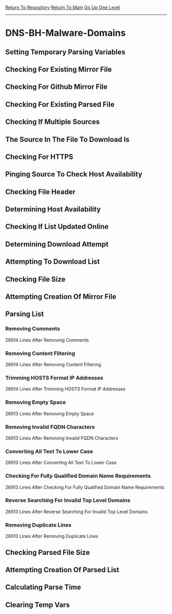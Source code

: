 [Return To Repository](https://github.com/deathbybandaid/piholeparser/)
[Return To Main](https://github.com/deathbybandaid/piholeparser/blob/master/RecentRunLogs/Mainlog.md)
[Go Up One Level](https://github.com/deathbybandaid/piholeparser/blob/master/RecentRunLogs/TopLevelScripts/30-Processing-External-Blacklists.md)
____________________________________
# DNS-BH-Malware-Domains
## Setting Temporary Parsing Variables
## Checking For Existing Mirror File
## Checking For Github Mirror File
## Checking For Existing Parsed File
## Checking If Multiple Sources
## The Source In The File To Download Is
## Checking For HTTPS
## Pinging Source To Check Host Availability
## Checking File Header
## Determining Host Availability
## Checking If List Updated Online
## Determining Download Attempt
## Attempting To Download List
## Checking File Size
## Attempting Creation Of Mirror File
## Parsing List
### Removing Comments
26914 Lines After Removing Comments
### Removing Content Filtering
26914 Lines After Removing Content Filtering
### Trimming HOSTS Format IP Addresses
26914 Lines After Trimming HOSTS Format IP Addresses
### Removing Empty Space
26913 Lines After Removing Empty Space
### Removing Invalid FQDN Characters
26913 Lines After Removing Invalid FQDN Characters
### Converting All Text To Lower Case
26913 Lines After Converting All Text To Lower Case
### Checking For Fully Qualified Domain Name Requirements
26913 Lines After Checking For Fully Qualified Domain Name Requirements
### Reverse Searching For Invalid Top Level Domains
26913 Lines After Reverse Searching For Invalid Top Level Domains
### Removing Duplicate Lines
26913 Lines After Removing Duplicate Lines
## Checking Parsed File Size
## Attempting Creation Of Parsed List
## Calculating Parse Time
## Clearing Temp Vars
